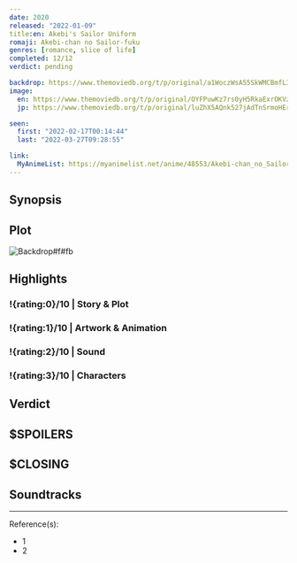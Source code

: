 ```yaml
---
date: 2020
released: "2022-01-09"
title:en: Akebi's Sailor Uniform
romaji: Akebi-chan no Sailor-fuku
genres: [romance, slice of life]
completed: 12/12
verdict: pending

backdrop: https://www.themoviedb.org/t/p/original/a1WoczWsA55SkWMCBmfLIO0KgGJ.jpg
image:
  en: https://www.themoviedb.org/t/p/original/OYFPuwKz7rs0yH5RkaExrOKVz7.jpg
  jp: https://www.themoviedb.org/t/p/original/luZhX5AQnk527jAdTnSrmoHErGK.jpg

seen:
  first: "2022-02-17T00:14:44"
  last: "2022-03-27T09:28:55"

link:
  MyAnimeList: https://myanimelist.net/anime/48553/Akebi-chan_no_Sailor-fuku
---
```



## Synopsis

## Plot

![Backdrop#f#fb](https://www.themoviedb.org/t/p/original/55QY5FJVUJD5JMPynzLvLmIVJwT.jpg "Source: TMDB")

## Highlights

### !{rating:0}/10 | Story & Plot

### !{rating:1}/10 | Artwork & Animation

### !{rating:2}/10 | Sound

### !{rating:3}/10 | Characters

## Verdict

## $SPOILERS

## $CLOSING

## Soundtracks

***
Reference(s):

- 1
- 2
